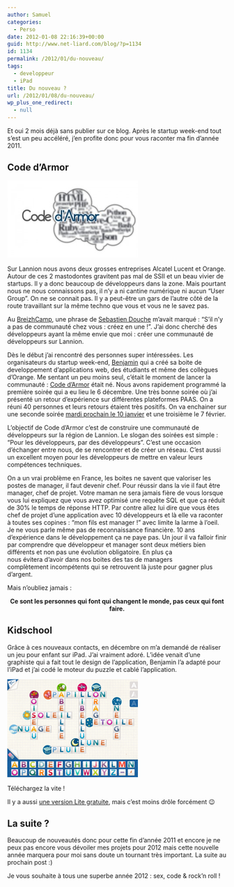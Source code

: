 ```yaml
---
author: Samuel
categories:
  - Perso
date: 2012-01-08 22:16:39+00:00
guid: http://www.net-liard.com/blog/?p=1134
id: 1134
permalink: /2012/01/du-nouveau/
tags:
  - developpeur
  - iPad
title: Du nouveau ?
url: /2012/01/08/du-nouveau/
wp_plus_one_redirect:
  - null
---
```


Et oui 2 mois déjà sans publier sur ce blog. Après le startup week-end tout s&#8217;est un peu accéléré, j&#8217;en profite donc pour vous raconter ma fin d&#8217;année 2011.

## Code d&#8217;Armor


![photo](/images/uploads/2012/01/logo-code-darmor-300x177.jpg)

Sur Lannion nous avons deux grosses entreprises Alcatel Lucent et Orange. Autour de ces 2 mastodontes gravitent pas mal de SSII et un beau vivier de startups. Il y a donc beaucoup de développeurs dans la zone. Mais pourtant nous ne nous connaissons pas, il n&#8217;y a ni cantine numérique ni aucun &#8220;User Group&#8221;. On ne se connait pas. Il y a peut-être un gars de l&#8217;autre côté de la route travaillant sur la même techno que vous et vous ne le savez pas.

Au <a title="Breizhcamp" href="http://www.breizhcamp.org/" target="_blank">BreizhCamp</a>, une phrase de <a title="Sebastien Douche" href="https://twitter.com/#!/sdouche" target="_blank">Sebastien Douche</a> m&#8217;avait marqué : &#8220;S&#8217;il n&#8217;y a pas de communauté chez vous : créez en une !&#8221;. J&#8217;ai donc cherché des développeurs ayant la même envie que moi : créer une communauté de développeurs sur Lannion.

Dès le début j&#8217;ai rencontré des personnes super intéressées. Les organisateurs du startup week-end, <a title="Benjamin Anseaume" href="https://twitter.com/#!/Anseaume" target="_blank">Benjamin</a> qui a créé sa boite de developpement d&#8217;applications web, des étudiants et même des collègues d&#8217;Orange. Me sentant un peu moins seul, c&#8217;était le moment de lancer la communauté : <a title="Code d armor" href="http://www.codedarmor.fr" target="_blank">Code d&#8217;Armor</a> était né. Nous avons rapidement programmé la première soirée qui a eu lieu le 6 décembre. Une très bonne soirée où j&#8217;ai présenté un retour d&#8217;expérience sur différentes plateformes PAAS. On a réuni 40 personnes et leurs retours étaient très positifs. On va enchainer sur une seconde soirée <a title="Soirée du 7 janvier" href="http://codedarmor0112.eventbrite.com/" target="_blank">mardi prochain le 10 janvier</a> et une troisième le 7 février.

L&#8217;objectif de Code d&#8217;Armor c&#8217;est de construire une communauté de développeurs sur la région de Lannion. Le slogan des soirées est simple : &#8220;Pour les développeurs, par des développeurs&#8221;. C&#8217;est une occasion d&#8217;échanger entre nous, de se rencontrer et de créer un réseau. C&#8217;est aussi un excellent moyen pour les développeurs de mettre en valeur leurs compétences techniques.

On a un vrai problème en France, les boites ne savent que valoriser les postes de manager, il faut devenir chef. Pour réussir dans la vie il faut être manager, chef de projet. Votre maman ne sera jamais fière de vous lorsque vous lui expliquez que vous avez optimisé une requête SQL et que ça réduit de 30% le temps de réponse HTTP. Par contre allez lui dire que vous êtes chef de projet d&#8217;une application avec 10 développeurs et là elle va raconter à toutes ses copines : &#8220;mon fils est manager !&#8221; avec limite la larme à l&#8217;oeil. Je ne vous parle même pas de reconnaissance financière. 10 ans d&#8217;expérience dans le développement ça ne paye pas. Un jour il va falloir finir par comprendre que développeur et manager sont deux métiers bien différents et non pas une évolution obligatoire. En plus ça nous évitera d&#8217;avoir dans nos boites des tas de managers complètement incompétents qui se retrouvent là juste pour gagner plus d&#8217;argent.

Mais n&#8217;oubliez jamais :

<center>
  <strong>Ce sont les personnes qui font qui changent le monde, pas ceux qui font faire.</strong>
</center>

## Kidschool

Grâce à ces nouveaux contacts, en décembre on m&#8217;a demandé de réaliser un jeu pour enfant sur iPad. J&#8217;ai vraiment adoré. L&#8217;idée venait d&#8217;une graphiste qui a fait tout le design de l&#8217;application, Benjamin l&#8217;a adapté pour l&#8217;iPad et j&#8217;ai codé le moteur du puzzle et cablé l&#8217;application.

[![photo](/images/uploads/2012/01/screenFR-3-300x225.png)](http://itunes.apple.com/us/app/kidschool-my-first-criss-cross/id484590469?l=fr&ls=1&mt=8)

Téléchargez la vite !

Il y a aussi <a title="Kidschool" href="http://itunes.apple.com/us/app/kidschool-my-first-criss-cross/id484600982?l=fr&ls=1&mt=8" target="_blank">une version Lite gratuite</a>, mais c&#8217;est moins drôle forcément 😉

## La suite ?

Beaucoup de nouveautés donc pour cette fin d&#8217;année 2011 et encore je ne peux pas encore vous dévoiler mes projets pour 2012 mais cette nouvelle année marquera pour moi sans doute un tournant très important. La suite au prochain post :)

Je vous souhaite à tous une superbe année 2012 : sex, code & rock&#8217;n roll !
